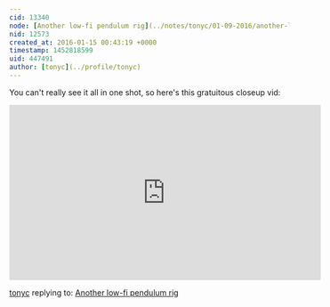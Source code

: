 ```yaml
---
cid: 13340
node: [Another low-fi pendulum rig](../notes/tonyc/01-09-2016/another-low-fi-pendulum-rig)
nid: 12573
created_at: 2016-01-15 00:43:19 +0000
timestamp: 1452818599
uid: 447491
author: [tonyc](../profile/tonyc)
---
```


You can't really see it all in one shot, so here's this gratuitous closeup vid:

<iframe width="560" height="315" src="https://www.youtube.com/embed/uQYfe-hfEU4" frameborder="0" allowfullscreen></iframe>



[tonyc](../profile/tonyc) replying to: [Another low-fi pendulum rig](../notes/tonyc/01-09-2016/another-low-fi-pendulum-rig)

